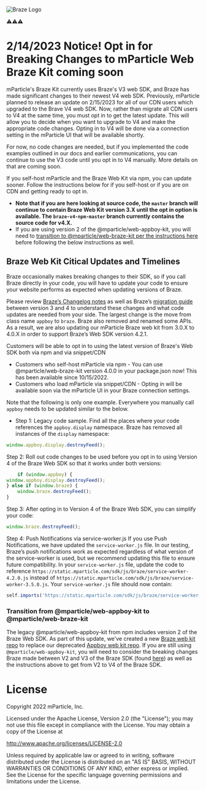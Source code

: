 ![Braze Logo](https://github.com/mparticle-integrations/mparticle-javascript-integration-appboy/blob/master/braze-logo.png)

⚠️⚠️⚠️
# 2/14/2023 Notice! Opt in for Breaking Changes to mParticle Web Braze Kit coming soon
mParticle's Braze Kit currently uses Braze's V3 web SDK, and Braze has made significant changes to their newest V4 web SDK.  Previously, mParticle planned to release an update on 2/15/2023 for all of our CDN users which upgraded to the Brave V4 web SDK.  Now, rather than migrate all CDN users to V4 at the same time, you must opt in to get the latest update.  This will allow you to decide when you want to upgrade to V4 and make the appropriate code changes. Opting in to V4 will be done via a connection setting in the mParticle UI that will be available shortly.

For now, no code changes are needed, but if you implemented the code examples outlined in our docs and earlier communications, you can continue to use the V3 code until you opt in to V4 manually.  More details on that are coming soon.

If you self-host mParticle and the Braze Web Kit via npm, you can update sooner. Follow the instructions below for if you self-host or if you are on CDN and getting ready to opt in.

* <b>Note that if you are here looking at source code, the `master` branch will continue to contain Braze Web Kit version 3.X until the opt in option is available.  The `braze-v4-npm-master` branch currently contains the source code for v4.X.</b>
* If you are using version 2 of the @mparticle/web-appboy-kit, you will need to <a href="#transition-from-mparticleweb-appboy-kit-to-mparticleweb-braze-kit">transition to @mparticle/web-braze-kit per the instructions here</a> before following the below instructions as well.

## Braze Web Kit Citical Updates and Timelines

Braze occasionally makes breaking changes to their SDK, so if you call Braze directly in your code, you will have to update your code to ensure your website performs as expected when updating versions of Braze.

Please review [Braze’s Changelog notes](https://www.braze.com/docs/developer_guide/platform_integration_guides/web/changelog#400) as well as Braze’s [migration guide](https://github.com/braze-inc/braze-web-sdk/blob/master/UPGRADE_GUIDE.md) between version 3 and 4 to understand these changes and what code updates are needed from your side.  The largest change is the move from class name `appboy` to `braze`. Braze also removed and renamed some APIs.  As a result, we are also updating our mParticle Braze web kit from 3.0.X to 4.0.X in order to support Braze’s Web SDK version 4.2.1.

Customers will be able to opt in to using the latest version of Braze's Web SDK both via npm and via snippet/CDN
* Customers who self-host mParticle via npm - You can use @mparticle/web-braze-kit version 4.0.0 in your package.json now! This has been available since 10/15/2022.
* Customers who load mParticle via snippet/CDN - Opting in will be available soon via the mParticle UI in your Braze connection settings.

Note that the following is only one example.  Everywhere you manually call `appboy` needs to be updated similar to the below.

* Step 1: Legacy code sample. Find all the places where your code references the `appboy.display` namespace.  Braze has removed all instances of the `display` namespace:
```javascript
window.appboy.display.destroyFeed();
```

Step 2: Roll out code changes to be used before you opt in to using Version 4 of the Braze Web SDK so that it works under both versions:
```javascript
	if (window.appboy) {
window.appboy.display.destroyFeed();
} else if (window.braze) {
	window.braze.destroyFeed();
}
```
Step 3: After opting in to Version 4 of the Braze Web SDK, you can simplify your code:
```javascript
window.braze.destroyFeed();
```

Step 4: Push Notifications via service-worker.js
If you use Push Notifications, we have updated the `service-worker.js` file.  In our testing, Braze’s push notifications work as expected regardless of what version of the service-worker is used, but we recommend updating this file to ensure future compatibility.  In your `service-worker.js` file, update the code to reference `https://static.mparticle.com/sdk/js/braze/service-worker-4.2.0.js` instead of `https://static.mparticle.com/sdk/js/braze/service-worker-3.5.0.js`.  Your `service-worker.js` file should now contain:

```javascript
self.imports('https://static.mparticle.com/sdk/js/braze/service-worker-4.2.0.js')
```

### Transition from @mparticle/web-appboy-kit to @mparticle/web-braze-kit

The legacy @mparticle/web-appboy-kit from npm includes version 2 of the Braze Web SDK.  As part of this update, we've created a new [Braze web kit repo](https://github.com/mparticle-integrations/mparticle-javascript-integration-braze) to replace our deprecated [Appboy web kit repo](https://github.com/mparticle-integrations/mparticle-javascript-integration-appboy).  If you are still using `@mparticle/web-appboy-kit`, you will need to consider the breaking changes Braze made between V2 and V3 of the Braze SDK (found [here](https://www.braze.com/docs/developer_guide/platform_integration_guides/web/changelog/#300)) as well as the instructions above to get from V2 to V4 of the Braze SDK.



# License

Copyright 2022 mParticle, Inc.

Licensed under the Apache License, Version 2.0 (the "License");
you may not use this file except in compliance with the License.
You may obtain a copy of the License at

http://www.apache.org/licenses/LICENSE-2.0

Unless required by applicable law or agreed to in writing, software
distributed under the License is distributed on an "AS IS" BASIS,
WITHOUT WARRANTIES OR CONDITIONS OF ANY KIND, either express or implied.
See the License for the specific language governing permissions and
limitations under the License.